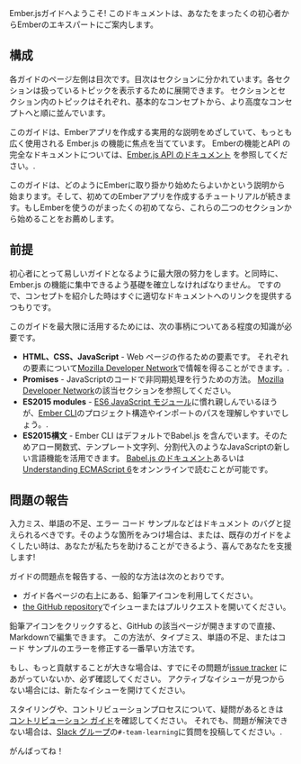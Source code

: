Ember.jsガイドへようこそ! このドキュメントは、あなたをまったくの初心者からEmberのエキスパートにご案内します。

## 構成

各ガイドのページ左側は目次です。目次はセクションに分かれています。各セクションは扱っているトピックを表示するために展開できます。 セクションとセクション内のトピックはそれぞれ、基本的なコンセプトから、より高度なコンセプトへと順に並んでいます。

このガイドは、Emberアプリを作成する実用的な説明をめざしていて、もっとも広く使用される Ember.js の機能に焦点を当てています。 Emberの機能とAPI の完全なドキュメントについては、[Ember.js API のドキュメント](http://emberjs.com/api/) を参照してください。.

このガイドは、どのようにEmberに取り掛かり始めたらよいかという説明から始まります。そして、初めてのEmberアプリを作成するチュートリアルが続きます。もしEmberを使うのがまったくの初めてなら、これらの二つのセクションから始めることをお薦めします。

## 前提

初心者にとって易しいガイドとなるように最大限の努力をします。と同時に、Ember.js の機能に集中できるよう基礎を確立しなければなりません。 ですので、コンセプトを紹介した時はすぐに適切なドキュメントへのリンクを提供するつもりです。

このガイドを最大限に活用するためには、次の事柄についてある程度の知識が必要です。

* **HTML、CSS、JavaScript** - Web ページの作るための要素です。 それぞれの要素について[Mozilla Developer Network](https://developer.mozilla.org/en-US/docs/Web)で情報を得ることができます。.
* **Promises** - JavaScriptのコードで非同期処理を行うための方法。 [Mozilla Developer Network](https://developer.mozilla.org/en-US/docs/Web/JavaScript/Reference/Global_Objects/Promise)の該当セクションを参照してください。
* **ES2015 modules** - [ES6 JavaScript モジュール](http://jsmodules.io/)に慣れ親しんでいるほうが、[Ember CLI](https://ember-cli.com/)のプロジェクト構造やインポートのパスを理解しやすいでしょう。.
* **ES2015構文** - Ember CLI はデフォルトでBabel.js を含んでいます。そのためアロー関数式、テンプレート文字列、分割代入のようなJavaScriptの新しい言語機能を活用できます。 [Babel.js のドキュメント](https://babeljs.io/docs/learn-es2015/)あるいは[Understanding ECMAScript 6](https://leanpub.com/understandinges6/read)をオンンラインで読むことが可能です。

## 問題の報告

入力ミス、単語の不足、エラー コード サンプルなどはドキュメント のバグと捉えられるべきです。そのような箇所をみつけ場合は、または、既存のガイドをよくしたい時は、あなたが私たちを助けることができるよう、喜んであなたを支援します!

ガイドの問題点を報告する、一般的な方法は次のとおりです。

* ガイド各ページの右上にある、鉛筆アイコンを利用してください。
* [the GitHub repository](https://github.com/emberjs/guides/)でイシューまたはプルリクエストを開いてください。

鉛筆アイコンをクリックすると、GitHub の該当ページが開きますので直接、Markdownで編集できます。 この方法が、タイプミス、単語の不足、またはコード サンプルのエラーを修正する一番早い方法です。

もし、もっと貢献することが大きな場合は、すでにその問題が[issue tracker](https://github.com/emberjs/guides/issues) にあがっていないか、必ず確認してください。 アクティブなイシューが見つからない場合には、新たなイシューを開けてください。

スタイリングや、コントリビューションプロセスについて、疑問があるときは [コントリビューション ガイド](https://github.com/emberjs/guides/blob/master/CONTRIBUTING.md)を確認してください。 それでも、問題が解決できない場合は、[Slack グループ](https://ember-community-slackin.herokuapp.com/)の`#-team-learning`に質問を投稿してください。.

がんばってね！